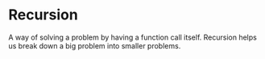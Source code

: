 # Recursion

A way of solving a problem by having a function call itself.
Recursion helps us break down a big problem into smaller problems.

